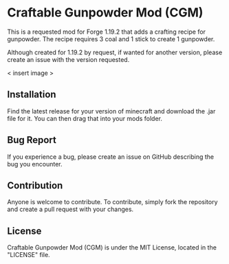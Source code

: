 # Craftable Gunpowder Mod (CGM)

This is a requested mod for Forge 1.19.2 that adds a crafting recipe for gunpowder. The recipe requires 3 coal and 1 stick to create 1 gunpowder.

Although created for 1.19.2 by request, if wanted for another version, please create an issue with the version requested.

< insert image >

## Installation

Find the latest release for your version of minecraft and download the .jar file for it. You can then drag that into your mods folder.

## Bug Report

If you experience a bug, please create an issue on GitHub describing the bug you encounter.

## Contribution

Anyone is welcome to contribute. To contribute, simply fork the repository and create a pull request with your changes.

## License

Craftable Gunpowder Mod (CGM) is under the MIT License, located in the "LICENSE" file.